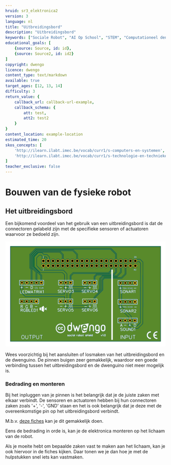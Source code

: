 ```yaml
---
hruid: sr3_elektronica2
version: 3
language: nl
title: "Uitbreidingsbord"
description: "Uitbreidingsbord"
keywords: ["Sociale Robot", "AI Op School", "STEM", "Computationeel denken", "Grafisch programmeren"]
educational_goals: [
    {source: Source, id: id}, 
    {source: Source2, id: id2}
]
copyright: dwengo
licence: dwengo
content_type: text/markdown
available: true
target_ages: [12, 13, 14]
difficulty: 3
return_value: {
    callback_url: callback-url-example,
    callback_schema: {
        att: test,
        att2: test2
    }
}
content_location: example-location
estimated_time: 20
skos_concepts: [
    'http://ilearn.ilabt.imec.be/vocab/curr1/s-computers-en-systemen', 
    'http://ilearn.ilabt.imec.be/vocab/curr1/s-technologie-en-technieken'
]
teacher_exclusive: false
---
```


# Bouwen van de fysieke robot
## Het uitbreidingsbord

Een bijkomend voordeel van het gebruik van een uitbreidingsbord is dat de connectoren gelabeld zijn met de specifieke sensoren of actuatoren waarvoor ze bedoeld zijn.

![](embed/pcb-inkscape.png "Figuur uitbreidingsbord")

<div class="alert alert-box alert-danger">
Wees voorzichtig bij het aansluiten of losmaken van het uitbreidingsbord en de dwenguino. De pinnen buigen zeer gemakkelijk, waardoor een goede verbinding tussen het uitbreidingsbord en de dwenguino niet meer mogelijk is.
</div>

### Bedrading en monteren
Bij het inpluggen van je pinnen is het belangrijk dat je de juiste zaken met elkaar verbindt. De sensoren en actuatoren hebben bij hun connectoren zaken zoals '+', '-', 'GND' staan en het is ook belangrijk dat je deze met de overeenkomstige pin op het uitbreidingsbord verbindt.

M.b.v. [deze fiches](embed/fiches_lln.pdf "fiches") kan je dit gemakkelijk doen.  

Eens de bedrading in orde is, kan je de elektronica monteren op het lichaam van de robot.  

Als je moeite hebt om bepaalde zaken vast te maken aan het lichaam, kan je ook hiervoor in de fiches kijken. Daar tonen we je dan hoe je met de hulpstukken snel iets kan vastmaken.